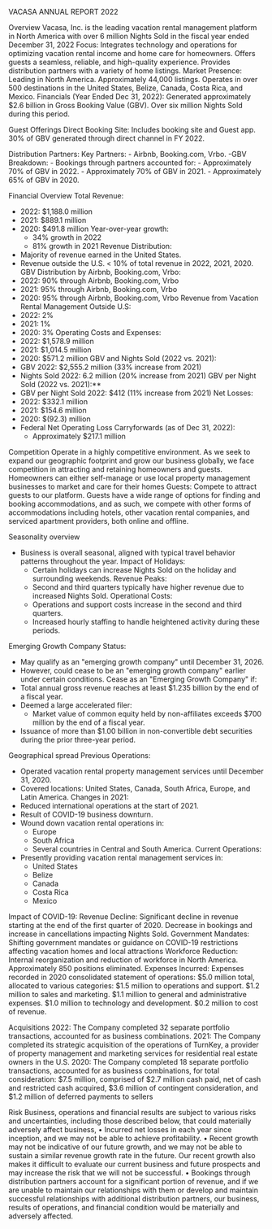 VACASA ANNUAL REPORT 2022

Overview
Vacasa, Inc. is the leading vacation rental management platform in North America with over 6 million Nights Sold in the fiscal year ended December 31, 2022
Focus:
Integrates technology and operations for optimizing vacation rental income and home care for homeowners.
Offers guests a seamless, reliable, and high-quality experience.
Provides distribution partners with a variety of home listings.
Market Presence:
Leading in North America.
Approximately 44,000 listings.
Operates in over 500 destinations in the United States, Belize, Canada, Costa Rica, and Mexico.
Financials (Year Ended Dec 31, 2022):
Generated approximately $2.6 billion in Gross Booking Value (GBV).
Over six million Nights Sold during this period.

Guest Offerings
Direct Booking Site:
Includes booking site and Guest app.
30% of GBV generated through direct channel in FY 2022.


Distribution Partners:
  Key Partners:
    - Airbnb, Booking.com, Vrbo.
  -GBV Breakdown:
    - Bookings through partners accounted for:
      - Approximately 70% of GBV in 2022.
      - Approximately 70% of GBV in 2021.
      - Approximately 65% of GBV in 2020.


Financial Overview
Total Revenue:
  - 2022: $1,188.0 million
  - 2021: $889.1 million
  - 2020: $491.8 million
Year-over-year growth:
    - 34% growth in 2022
    - 81% growth in 2021
Revenue Distribution:
  - Majority of revenue earned in the United States.
  - Revenue outside the U.S. < 10% of total revenue in 2022, 2021, 2020.
GBV Distribution by Airbnb, Booking.com, Vrbo:
  - 2022: 90% through Airbnb, Booking.com, Vrbo
  - 2021: 95% through Airbnb, Booking.com, Vrbo
  - 2020: 95% through Airbnb, Booking.com, Vrbo
Revenue from Vacation Rental Management Outside U.S:
  - 2022: 2%
  - 2021: 1%
  - 2020: 3%
Operating Costs and Expenses:
  - 2022: $1,578.9 million
  - 2021: $1,014.5 million
  - 2020: $571.2 million
GBV and Nights Sold (2022 vs. 2021):
  - GBV 2022: $2,555.2 million (33% increase from 2021)
  - Nights Sold 2022: 6.2 million (20% increase from 2021)
GBV per Night Sold (2022 vs. 2021):**
  - GBV per Night Sold 2022: $412 (11% increase from 2021)
Net Losses:
  - 2022: $332.1 million
  - 2021: $154.6 million
  - 2020: $(92.3) million
- Federal Net Operating Loss Carryforwards (as of Dec 31, 2022):
  - Approximately $217.1 million


Competition
 Operate in a highly competitive environment. As we seek to expand our geographic footprint and grow our business globally, we face competition in attracting and retaining homeowners and guests.
 Homeowners can either self-manage or use local property management businesses to market and care for their homes
Guests: Compete to attract guests to our platform. Guests have a wide range of options for finding and booking accommodations, and as such, we compete with other forms of accommodations including hotels, other vacation rental companies, and serviced apartment providers, both online and offline.


Seasonality overview
  - Business is overall seasonal, aligned with typical travel behavior patterns throughout the year.
  Impact of Holidays:
    - Certain holidays can increase Nights Sold on the holiday and surrounding weekends.
  Revenue Peaks:
    - Second and third quarters typically have higher revenue due to increased Nights Sold.
Operational Costs:
    - Operations and support costs increase in the second and third quarters.
    - Increased hourly staffing to handle heightened activity during these periods.

Emerging Growth Company Status:
  - May qualify as an "emerging growth company" until December 31, 2026.
  - However, could cease to be an "emerging growth company" earlier under certain conditions.
Cease as an "Emerging Growth Company" if:
  - Total annual gross revenue reaches at least $1.235 billion by the end of a fiscal year.
  - Deemed a large accelerated filer:
    - Market value of common equity held by non-affiliates exceeds $700 million by the end of a fiscal year.
  - Issuance of more than $1.00 billion in non-convertible debt securities during the prior three-year period.


Geographical spread
Previous Operations:
  - Operated vacation rental property management services until December 31, 2020.
  - Covered locations: United States, Canada, South Africa, Europe, and Latin America.
Changes in 2021:
  - Reduced international operations at the start of 2021.
  - Result of COVID-19 business downturn.
  - Wound down vacation rental operations in:
    - Europe
    - South Africa
    - Several countries in Central and South America.
Current Operations:
  - Presently providing vacation rental management services in:
    - United States
    - Belize
    - Canada
    - Costa Rica
    - Mexico

Impact of COVID-19:
Revenue Decline:
Significant decline in revenue starting at the end of the first quarter of 2020.
Decrease in bookings and increase in cancellations impacting Nights Sold.
Government Mandates:
Shifting government mandates or guidance on COVID-19 restrictions affecting vacation homes and local attractions
Workforce Reduction:
Internal reorganization and reduction of workforce in North America.
Approximately 850 positions eliminated.
Expenses Incurred:
Expenses recorded in 2020 consolidated statement of operations:
$5.0 million total, allocated to various categories:
$1.5 million to operations and support.
$1.2 million to sales and marketing.
$1.1 million to general and administrative expenses.
$1.0 million to technology and development.
$0.2 million to cost of revenue.

Acquisitions
2022: The Company completed 32 separate portfolio transactions, accounted for as business combinations.
2021: The Company completed its strategic acquisition of the operations of TurnKey, a provider of property management and marketing services for residential real estate owners in the U.S.
2020: The Company completed 18 separate portfolio transactions, accounted for as business combinations, for total consideration:  $7.5 million, comprised of $2.7 million cash paid, net of cash and restricted cash acquired, $3.6 million of contingent consideration, and $1.2 million of deferred payments to sellers

Risk
Business, operations and financial results are subject to various risks and uncertainties, including those described below, that could materially adversely affect business,
•	Incurred net losses in each year since inception, and we may not be able to achieve profitability.
•	Recent growth may not be indicative of our future growth, and we may not be able to sustain a similar revenue growth rate in the future. Our recent growth also makes it difficult to evaluate our current business and future prospects and may increase the risk that we will not be successful.
•	Bookings through distribution partners account for a significant portion of revenue, and if we are unable to maintain our relationships with them or develop and maintain successful relationships with additional distribution partners, our business, results of operations, and financial condition would be materially and adversely affected.





